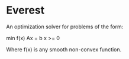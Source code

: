 # Everest
An optimization solver for problems of the form:

min f(x)
Ax = b
x >= 0

Where f(x) is any smooth non-convex function.



